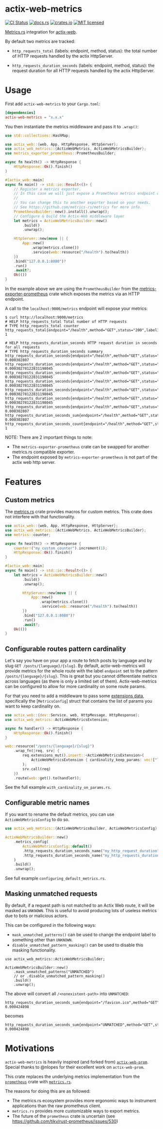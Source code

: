 # actix-web-metrics

[![CI Status](https://github.com/ranger-ross/actix-web-metrics/workflows/Test/badge.svg)](https://github.com/ranger-ross/actix-web-metrics/actions)
[![docs.rs](https://docs.rs/actix-web-metrics/badge.svg)](https://docs.rs/actix-web-metrics)
[![crates.io](https://img.shields.io/crates/v/actix-web-metrics.svg)](https://crates.io/crates/actix-web-metrics)
[![MIT licensed](https://img.shields.io/badge/license-MIT-blue.svg)](https://github.com/ranger-ross/actix-web-metrics/blob/master/LICENSE)

[Metrics.rs](https://metrics.rs) integration for [actix-web](https://github.com/actix/actix-web).

By default two metrics are tracked:

  - `http_requests_total` (labels: endpoint, method, status): the total number
    of HTTP requests handled by the actix HttpServer.

  - `http_requests_duration_seconds` (labels: endpoint, method, status): the
    request duration for all HTTP requests handled by the actix HttpServer.


# Usage

First add `actix-web-metrics` to your `Cargo.toml`:

```toml
[dependencies]
actix-web-metrics = "x.x.x"
```

You then instantiate the metrics middleware and pass it to `.wrap()`:

```rust
use std::collections::HashMap;

use actix_web::{web, App, HttpResponse, HttpServer};
use actix_web_metrics::{ActixWebMetrics, ActixWebMetricsBuilder};
use metrics_exporter_prometheus::PrometheusBuilder;

async fn health() -> HttpResponse {
    HttpResponse::Ok().finish()
}

#[actix_web::main]
async fn main() -> std::io::Result<()> {
    // Register a metrics exporter.
    // In this case we will just expose a Prometheus metrics endpoint on localhost:9000/metrics
    //
    // You can change this to another exporter based on your needs.
    // See https://github.com/metrics-rs/metrics for more info.
    PrometheusBuilder::new().install().unwrap();
    // Configure & build the Actix-Web middleware layer
    let metrics = ActixWebMetricsBuilder::new()
        .build()
        .unwrap();

    HttpServer::new(move || {
        App::new()
            .wrap(metrics.clone())
            .service(web::resource("/health").to(health))
    })
    .bind("127.0.0.1:8080")?
    .run()
    .await?;
    Ok(())
}
```

In the example above we are using the `PrometheusBuilder` from the [metrics-exporter-prometheus](https://docs.rs/metrics-exporter-prometheus/latest/metrics_exporter_prometheus) crate which exposes the metrics via an HTTP endpoint.

A call to the `localhost:9000/metrics` endpoint will expose your metrics:

```shell
$ curl http://localhost:9000/metrics
# HELP http_requests_total Total number of HTTP requests
# TYPE http_requests_total counter
http_requests_total{endpoint="/health",method="GET",status="200",label1="value1"} 1

# HELP http_requests_duration_seconds HTTP request duration in seconds for all requests
# TYPE http_requests_duration_seconds summary
http_requests_duration_seconds{endpoint="/health",method="GET",status="200",label1="value1",quantile="0"} 0.000302807
http_requests_duration_seconds{endpoint="/health",method="GET",status="200",label1="value1",quantile="0.5"} 0.00030278122831198045
http_requests_duration_seconds{endpoint="/health",method="GET",status="200",label1="value1",quantile="0.9"} 0.00030278122831198045
http_requests_duration_seconds{endpoint="/health",method="GET",status="200",label1="value1",quantile="0.95"} 0.00030278122831198045
http_requests_duration_seconds{endpoint="/health",method="GET",status="200",label1="value1",quantile="0.99"} 0.00030278122831198045
http_requests_duration_seconds{endpoint="/health",method="GET",status="200",label1="value1",quantile="0.999"} 0.00030278122831198045
http_requests_duration_seconds{endpoint="/health",method="GET",status="200",label1="value1",quantile="1"} 0.000302807
http_requests_duration_seconds_sum{endpoint="/health",method="GET",status="200",label1="value1"} 0.000302807
http_requests_duration_seconds_count{endpoint="/health",method="GET",status="200",label1="value1"} 1
```

NOTE: There are 2 important things to note:
* The `metrics-exporter-prometheus` crate can be swapped for another metrics.rs compatible exporter.
* The endpoint exposed by `metrics-exporter-prometheus` is not part of the actix web http server.

# Features

## Custom metrics

The [metrics.rs](https://docs.rs/metrics/latest/metrics) crate provides macros for custom metrics.
This crate does not interfere with that functionality.

```rust
use actix_web::{web, App, HttpResponse, HttpServer};
use actix_web_metrics::{ActixWebMetrics, ActixWebMetricsBuilder};
use metrics::counter;

async fn health() -> HttpResponse {
    counter!("my_custom_counter").increment(1);
    HttpResponse::Ok().finish()
}

#[actix_web::main]
async fn main() -> std::io::Result<()> {
    let metrics = ActixWebMetricsBuilder::new()
        .build()
        .unwrap();

        HttpServer::new(move || {
            App::new()
                .wrap(metrics.clone())
                .service(web::resource("/health").to(health))
        })
        .bind("127.0.0.1:8080")?
        .run()
        .await?;
    Ok(())
}
```

## Configurable routes pattern cardinality

Let's say you have on your app a route to fetch posts by language and by slug `GET /posts/{language}/{slug}`.
By default, actix-web-metrics will provide metrics for the whole route with the label `endpoint` set to the pattern `/posts/{language}/{slug}`.
This is great but you cannot differentiate metrics across languages (as there is only a limited set of them).
Actix-web-metrics can be configured to allow for more cardinality on some route params.

For that you need to add a middleware to pass some [extensions data](https://blog.adamchalmers.com/what-are-extensions/), specifically the [`MetricsConfig`] struct that contains the list of params you want to keep cardinality on.

```rust
use actix_web::{dev::Service, web, HttpMessage, HttpResponse};
use actix_web_metrics::ActixWebMetricsExtension;

async fn handler() -> HttpResponse {
    HttpResponse::Ok().finish()
}

web::resource("/posts/{language}/{slug}")
    .wrap_fn(|req, srv| {
        req.extensions_mut().insert::<ActixWebMetricsExtension>(
            ActixWebMetricsExtension { cardinality_keep_params: vec!["language".to_string()] }
        );
        srv.call(req)
    })
    .route(web::get().to(handler));
```

See the full example `with_cardinality_on_params.rs`.

## Configurable metric names

If you want to rename the default metrics, you can use `ActixWebMetricsConfig` to do so.

```rust
use actix_web_metrics::{ActixWebMetricsBuilder, ActixWebMetricsConfig};

ActixWebMetricsBuilder::new()
    .metrics_config(
        ActixWebMetricsConfig::default()
        .http_requests_duration_seconds_name("my_http_request_duration")
        .http_requests_duration_seconds_name("my_http_requests_duration_seconds"),
    )
    .build()
    .unwrap();
```

See full example `configuring_default_metrics.rs`.

## Masking unmatched requests

By default, if a request path is not matched to an Actix Web route, it will be masked as `UNKNOWN`.
This is useful to avoid producing lots of useless metrics due to bots or malicious actors.

This can be configured in the following ways:
* `mask_unmatched_patterns()` can be used to change the endpoint label to something other than `UNKNOWN`.
* `disable_unmatched_pattern_masking()` can be used to disable this masking functionality.

```rust,no_run
use actix_web_metrics::ActixWebMetricsBuilder;

ActixWebMetricsBuilder::new()
    .mask_unmatched_patterns("UNMATCHED")
    // or .disable_unmatched_pattern_masking()
    .build()
    .unwrap();
```

The above will convert all `/<nonexistent-path>` into `UNMATCHED`:

```text
http_requests_duration_seconds_sum{endpoint="/favicon.ico",method="GET",status="400"} 0.000424898
```

becomes

```text
http_requests_duration_seconds_sum{endpoint="UNMATCHED",method="GET",status="400"} 0.000424898
```

# Motivations

`actix-web-metrics` is heavily inspired (and forked from) [`actix-web-prom`](https://github.com/nlopes/actix-web-prom). 
Special thanks to @nlopes for their excellent work on `actix-web-prom`.

This crate replaces the underlying metrics implementation from the [`prometheus`](https://docs.rs/prometheus/latest/prometheus) crate with [`metrics.rs`](https://metrics.rs).

The reasons for doing this are as followed:

* The metrics.rs ecosystem provides more ergonomic ways to instrument applications than the raw prometheus client.
* `metrics.rs` provides more customizable ways to export metrics.
* The future of the `prometheus` crate is uncertain (see https://github.com/tikv/rust-prometheus/issues/530)

